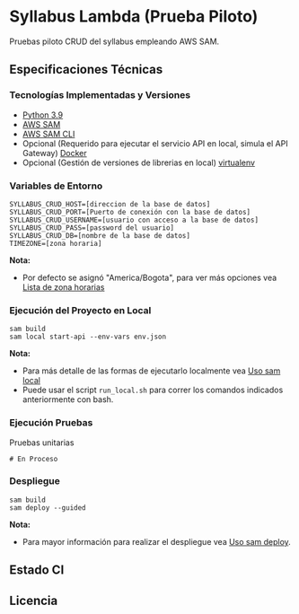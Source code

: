 # Syllabus Lambda (Prueba Piloto)

Pruebas piloto CRUD del syllabus empleando AWS SAM.

## Especificaciones Técnicas

### Tecnologías Implementadas y Versiones
* [Python 3.9](https://docs.python.org/3.9/)
* [AWS SAM](https://docs.aws.amazon.com/es_es/serverless-application-model/latest/developerguide/using-sam-cli.html)
* [AWS SAM CLI](https://docs.aws.amazon.com/es_es/serverless-application-model/latest/developerguide/install-sam-cli.html)
* Opcional (Requerido para ejecutar el servicio API en local, simula el API Gateway) [Docker](https://docs.docker.com/engine/install/ubuntu/)
* Opcional (Gestión de versiones de librerias en local) [virtualenv](https://virtualenv.pypa.io/en/latest/installation.html)


### Variables de Entorno
```shell
SYLLABUS_CRUD_HOST=[direccion de la base de datos]
SYLLABUS_CRUD_PORT=[Puerto de conexión con la base de datos]
SYLLABUS_CRUD_USERNAME=[usuario con acceso a la base de datos]
SYLLABUS_CRUD_PASS=[password del usuario]
SYLLABUS_CRUD_DB=[nombre de la base de datos]
TIMEZONE=[zona horaria]
```

**Nota:**
* Por defecto se asignó "America/Bogota", para ver más opciones vea [Lista de zona horarias](https://en.wikipedia.org/wiki/List_of_tz_database_time_zones)


### Ejecución del Proyecto en Local
```shell
sam build
sam local start-api --env-vars env.json
```
**Nota:**
* Para más detalle de las formas de ejecutarlo localmente vea [Uso sam local](https://docs.aws.amazon.com/es_es/serverless-application-model/latest/developerguide/using-sam-cli-local.html)
* Puede usar el script `run_local.sh` para correr los comandos indicados anteriormente con bash. 

### Ejecución Pruebas

Pruebas unitarias
```shell
# En Proceso
```

### Despliegue
```shell
sam build
sam deploy --guided
```
**Nota:** 
* Para mayor información para realizar el despliegue vea [Uso sam deploy](https://docs.aws.amazon.com/es_es/serverless-application-model/latest/developerguide/using-sam-cli-deploy.html).

## Estado CI


## Licencia
